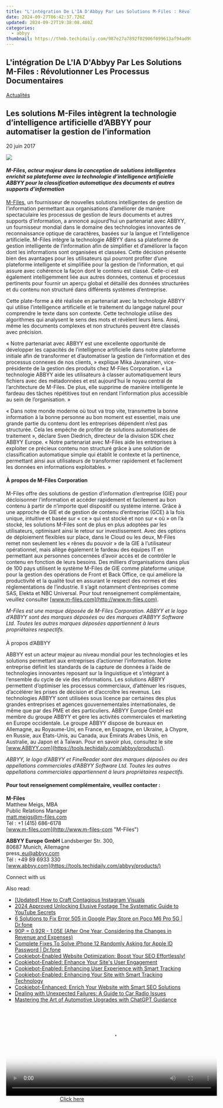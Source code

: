 ```yaml
---
title: "L'intégration De L'IA D'Abbyy Par Les Solutions M-Files : Révolutionner Les Processus Documentaires"
date: 2024-09-27T06:42:37.726Z
updated: 2024-09-27T19:38:08.480Z
categories:
  - abbyy
thumbnail: https://thmb.techidaily.com/987e27a7892f02906f099613af94ad907edd8b77287d835797fe2caec0c18f95.jpg
---
```


## L'intégration De L'IA D'Abbyy Par Les Solutions M-Files : Révolutionner Les Processus Documentaires

[Actualités](https://tools.techidaily.com/abbyy/products/)

## Les solutions M-Files intègrent la technologie d’intelligence artificielle d’ABBYY pour automatiser la gestion de l’information

20 juin 2017

![](https://content.abbyy.com/-/media/project/abbyy/abbyy/branchtemplates/shutterstock_1272462163_1296-x-729.jpg?h=729&iar=0&w=1296)

#### _M-Files, acteur majeur dans la conception de solutions intelligentes enrichit sa plateforme avec la technologie d’intelligence artificielle ABBYY pour la classification automatique des documents et autres supports d’information_

[M-Files](http://www.m-files.com/ "m-files"), un fournisseur de nouvelles solutions intelligentes de gestion de l’information permettant aux organisations d’améliorer de manière spectaculaire les processus de gestion de leurs documents et autres supports d’information, a annoncé aujourd’hui un partenariat avec ABBYY, un fournisseur mondial dans le domaine des technologies innovantes de reconnaissance optique de caractères, basées sur la langue et l’intelligence artificielle. M-Files intègre la technologie ABBYY dans sa plateforme de gestion intelligente de l’information afin de simplifier et d’améliorer la façon dont les informations sont organisées et classées. Cette décision présente bien des avantages pour les utilisateurs qui pourront profiter d’une plateforme intelligente et simplifiée pour la gestion de l’information, et qui assure avec cohérence la façon dont le contenu est classé. Celle-ci est également intelligemment liée aux autres données, contenus et processus pertinents pour fournir un aperçu global et détaillé des données structurées et du contenu non structuré dans différents systèmes d’entreprise.

  
Cette plate-forme a été réalisée en partenariat avec la technologie ABBYY qui utilise l’intelligence artificielle et le traitement du langage naturel pour comprendre le texte dans son contexte. Cette technologie utilise des algorithmes qui analysent le sens des mots et révèlent leurs liens. Ainsi, même les documents complexes et non structurés peuvent être classés avec précision.

  
« Notre partenariat avec ABBYY est une excellente opportunité de développer les capacités de l’intelligence artificielle dans notre plateforme initiale afin de transformer et d’automatiser la gestion de l’information et des processus connexes de nos clients, » explique Mika Javanainen, vice-présidente de la gestion des produits chez M-Files Corporation. « La technologie ABBYY aide les utilisateurs à classer automatiquement leurs fichiers avec des métadonnées et est aujourd’hui le noyau central de l’architecture de M-Files. De plus, elle supprime de manière intelligente le fardeau des tâches répétitives tout en rendant l’information plus accessible au sein de l’organisation. »

  
« Dans notre monde moderne où tout va trop vite, transmettre la bonne information à la bonne personne au bon moment est essentiel, mais une grande partie du contenu dont les entreprises dépendent n’est pas structurée. Cela les empêche de profiter de solutions automatisées de traitement », déclare Sven Diedrich, directeur de la division SDK chez ABBYY Europe. « Notre partenariat avec M-Files aide les entreprises à exploiter ce précieux contenu non structuré grâce à une solution de classification automatique simple qui établit le contexte et la pertinence, permettant ainsi aux utilisateurs de transformer rapidement et facilement les données en informations exploitables. »

#### À propos de M-Files Corporation

M-Files offre des solutions de gestion d’information d’entreprise (GIE) pour décloisonner l’information et accéder rapidement et facilement au bon contenu à partir de n’importe quel dispositif ou système interne. Grâce à une approche de GIE et de gestion de contenu d’entreprise (GCE) à la fois unique, intuitive et basée sur « ce » qui est stocké et non sur « où » on l’a stocké, les solutions M-Files sont de plus en plus adoptées par les utilisateurs, optimisant ainsi le retour sur investissement. Avec des options de déploiement flexibles sur place, dans le Cloud ou les deux, M-Files remet non seulement les « rênes du pouvoir » de la GIE à l’utilisateur opérationnel, mais allège également le fardeau des équipes IT en permettant aux personnes concernées d’avoir accès et de contrôler le contenu en fonction de leurs besoins. Des milliers d’organisations dans plus de 100 pays utilisent le système M-Files de GIE comme plateforme unique pour la gestion des opérations de Front et Back Office, ce qui améliore la productivité et la qualité tout en assurant le respect des normes et des réglementations de l’industrie. Il s’agit notamment d’entreprises comme SAS, Elekta et NBC Universal. Pour tout renseignement complémentaire, veuillez consulter [www.m-files.com](http://www.m-files.com).

_M-Files est une marque déposée de M-Files Corporation. ABBYY et le logo d’ABBYY sont des marques déposées ou des marques d’ABBYY Software Ltd. Toutes les autres marques déposées appartiennent à leurs propriétaires respectifs._

####   
À propos d’ABBYY

ABBYY est un acteur majeur au niveau mondial pour les technologies et les solutions permettant aux entreprises d’actionner l’information. Notre entreprise définit les standards de la capture de données à l’aide de technologies innovantes reposant sur la linguistique et s’intégrant à l’ensemble du cycle de vie des informations. Les solutions ABBYY permettent d’optimiser les processus commerciaux, d’atténuer les risques, d’accélérer les prises de décision et d’accroître les revenus. Les technologies ABBYY sont utilisées sous licence par certaines des plus grandes entreprises et agences gouvernementales internationales, de même que par des PME et des particuliers. ABBYY Europe GmbH est membre du groupe ABBYY et gère les activités commerciales et marketing en Europe occidentale. Le groupe ABBYY dispose de bureaux en Allemagne, au Royaume-Uni, en France, en Espagne, en Ukraine, à Chypre, en Russie, aux États-Unis, au Canada, aux Émirats Arabes Unis, en Australie, au Japon et à Taïwan. Pour en savoir plus, consultez le site [www.ABBYY.com](https://tools.techidaily.com/abbyy/products/).

_ABBYY, le logo d’ABBYY et FineReader sont des marques déposées ou des appellations commerciales d’ABBYY Software Ltd. Toutes les autres appellations commerciales appartiennent à leurs propriétaires respectifs._

#### Pour tout renseignement complémentaire, veuillez contacter :

**M-Files**  
Matthew Meigs, MBA  
Public Relations Manager  
[matt.meigs@m-files.com](https://tools.techidaily.com/abbyy/products/)  
Tél : +1 (415) 686-6178  
[www.m-files.com](http://www.m-files-com "M-Files")

  
**ABBYY Europe GmbH** 
Landsberger Str. 300,   
80687 Munich, Allemagne  
press\_eu@abbyy.com  
Tél : +49 89 6933 330  
[www.abbyy.com](https://tools.techidaily.com/abbyy/products/)  
  
Connect with us

<ins class="adsbygoogle"
     style="display:block"
     data-ad-format="autorelaxed"
     data-ad-client="ca-pub-7571918770474297"
     data-ad-slot="1223367746"></ins>

<ins class="adsbygoogle"
     style="display:block"
     data-ad-client="ca-pub-7571918770474297"
     data-ad-slot="8358498916"
     data-ad-format="auto"
     data-full-width-responsive="true"></ins>

<span class="atpl-alsoreadstyle">Also read:</span>
<div><ul>
<li><a href="https://instagram-video-files.techidaily.com/updated-how-to-craft-contagious-instagram-visuals/"><u>[Updated] How to Craft Contagious Instagram Visuals</u></a></li>
<li><a href="https://youtube-help.techidaily.com/2024-approved-unlocking-elusive-footage-the-systematic-guide-to-youtube-secrets/"><u>2024 Approved Unlocking Elusive Footage The Systematic Guide to YouTube Secrets</u></a></li>
<li><a href="https://howto.techidaily.com/6-solutions-to-fix-error-505-in-google-play-store-on-poco-m6-pro-5g-drfone-by-drfone-fix-android-problems-fix-android-problems/"><u>6 Solutions to Fix Error 505 in Google Play Store on Poco M6 Pro 5G | Dr.fone</u></a></li>
<li><a href="https://hardware-help.techidaily.com/90p-092r-105e-after-one-year-considering-the-changes-in-revenue-and-expenses/"><u>90P = 0.92R - 1.05E (After One Year, Considering the Changes in Revenue and Expenses)</u></a></li>
<li><a href="https://iphone-unlock.techidaily.com/complete-fixes-to-solve-iphone-12-randomly-asking-for-apple-id-password-drfone-by-drfone-ios/"><u>Complete Fixes To Solve iPhone 12 Randomly Asking for Apple ID Password | Dr.fone</u></a></li>
<li><a href="https://solve-hot.techidaily.com/cookiebot-enabled-website-optimization-boost-your-seo-effortlessly/"><u>Cookiebot-Enabled Website Optimization: Boost Your SEO Effortlessly!</u></a></li>
<li><a href="https://solve-hot.techidaily.com/cookiebot-enabled-enhance-your-sites-user-engagement/"><u>Cookiebot-Enabled: Enhance Your Site's User Engagement</u></a></li>
<li><a href="https://solve-hot.techidaily.com/cookiebot-enabled-enhancing-user-experience-with-smart-tracking/"><u>Cookiebot-Enabled: Enhancing User Experience with Smart Tracking</u></a></li>
<li><a href="https://solve-hot.techidaily.com/cookiebot-enabled-enhancing-your-site-with-smart-tracking-technology/"><u>Cookiebot-Enabled: Enhancing Your Site with Smart Tracking Technology</u></a></li>
<li><a href="https://solve-hot.techidaily.com/cookiebot-enhanced-enrich-your-website-with-smart-seo-solutions/"><u>Cookiebot-Enhanced: Enrich Your Website with Smart SEO Solutions</u></a></li>
<li><a href="https://technical-tips.techidaily.com/dealing-with-unexpected-failures-a-guide-to-car-radio-issues/"><u>Dealing with Unexpected Failures: A Guide to Car Radio Issues</u></a></li>
<li><a href="https://tech-revival.techidaily.com/mastering-the-art-of-automotive-upgrades-with-chatgpt-guidance/"><u>Mastering the Art of Automotive Upgrades with ChatGPT Guidance</u></a></li>
</ul></div>

<!-- affiliate ads begin -->
<span id="1982499">
					<video width="576" height="240" style="cursor:pointer"
           poster="//a.impactradius-go.com/display-clicktoplayimage/1982499.png"
           onclick="if(!this.playClicked){this.play();this.setAttribute('controls',true);this.playClicked=true;}">
	   <source src="//a.impactradius-go.com/display-ad/22993-1982499">
	   <img src="//a.impactradius-go.com/display-clicktoplayimage/1982499.png" style="border: none; height: 100%; width: 100%; object-fit: contain">
	</video>
	<div style="width:360px;text-align:center"><a href="javascript:window.open(decodeURIComponent('https%3A%2F%2Fhomestyler.sjv.io%2Fc%2F5597632%2F1982499%2F22993'), '_blank');void(0);">Click here</a></div>
</span>
<img height="0" width="0" src="https://imp.pxf.io/i/5597632/1982499/22993" style="position:absolute;visibility:hidden;" border="0" />
<!-- affiliate ads end -->


